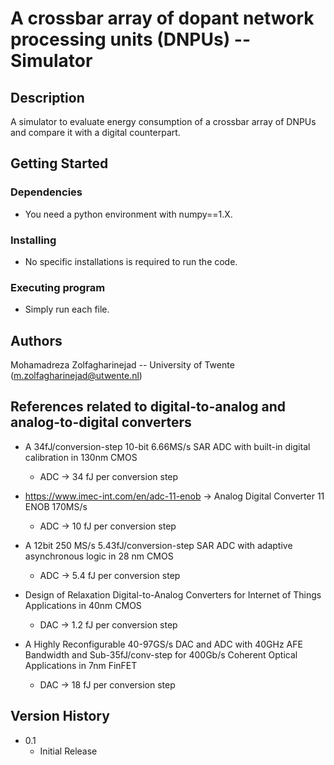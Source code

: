 # A crossbar array of dopant network processing units (DNPUs) -- Simulator

<!-- Simple overview of use/purpose. -->

## Description

A simulator to evaluate energy consumption of a crossbar array of DNPUs and compare it with a digital counterpart.

## Getting Started

### Dependencies

* You need a python environment with numpy==1.X.

<!-- ### Important note -->

<!-- * In order to reproduce the results, you need dataset(s). Please feel free to write to me if you are intrested to have access to the data that we used. -->

### Installing

* No specific installations is required to run the code.

### Executing program

* Simply run each file.

<!-- ## Help -->


## Authors

Mohamadreza Zolfagharinejad -- University of Twente
(m.zolfagharinejad@utwente.nl)

## References related to digital-to-analog and analog-to-digital converters
* A 34fJ/conversion-step 10-bit 6.66MS/s SAR ADC with built-in digital calibration in 130nm CMOS  
    * ADC -> 34 fJ per conversion step

* https://www.imec-int.com/en/adc-11-enob -> Analog Digital Converter 11 ENOB 170MS/s  
    * ADC -> 10 fJ per conversion step

* A 12bit 250 MS/s 5.43fJ/conversion-step SAR ADC with adaptive asynchronous logic in 28 nm CMOS  
    * ADC -> 5.4 fJ per conversion step

* Design of Relaxation Digital-to-Analog Converters for Internet of Things Applications in 40nm CMOS  
    * DAC -> 1.2 fJ per conversion step

* A Highly Reconfigurable 40-97GS/s DAC and ADC with 40GHz AFE Bandwidth and Sub-35fJ/conv-step for 400Gb/s Coherent Optical Applications in 7nm FinFET  
    * DAC -> 18 fJ per conversion step


## Version History

* 0.1
    * Initial Release

<!-- ## License -->

<!-- This project is licensed under the [NAME HERE] License - see the LICENSE.md file for details -->

<!-- ## Acknowledgments

Inspiration, code snippets, etc.
* [awesome-readme](https://github.com/matiassingers/awesome-readme)
* [PurpleBooth](https://gist.github.com/PurpleBooth/109311bb0361f32d87a2)
* [dbader](https://github.com/dbader/readme-template)
* [zenorocha](https://gist.github.com/zenorocha/4526327)
* [fvcproductions](https://gist.github.com/fvcproductions/1bfc2d4aecb01a834b46) -->